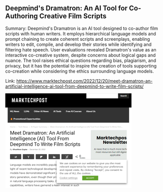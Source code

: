 ## Deepmind's Dramatron: An AI Tool for Co-Authoring Creative Film Scripts
Summary: Deepmind's Dramatron is an AI tool designed to co-author film scripts with human writers.  It employs hierarchical language models and prompt chaining to create coherent scripts and screenplays, enabling writers to edit, compile, and develop their stories while identifying and filtering hate speech. User evaluations revealed Dramatron's value as an interactive co-creative system, despite concerns about logical gaps and nuance. The tool raises ethical questions regarding bias, plagiarism, and privacy, but it has the potential to inspire the creation of tools supporting co-creation while considering the ethics surrounding language models.

Link: https://www.marktechpost.com/2022/12/20/meet-dramatron-an-artificial-intelligence-ai-tool-from-deepmind-to-write-film-scripts/

<img src="/img/e3ae16bf-24b7-42a3-8c4d-618eb1fd3e83.png" width="400" />
<br/><br/>
